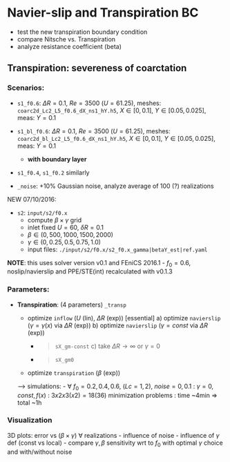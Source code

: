 # Navier-slip and Transpiration BC

- test the new transpiration boundary condition
- compare Nitsche vs. Transpiration
- analyze resistance coefficient (beta)

## Transpiration: severeness of coarctation

### Scenarios:
- `s1_f0.6`: $\Delta R = 0.1$, $Re = 3500$ ($U = 61.25$),
    meshes: `coarc2d_Lc2_L5_f0.6_dX_ns1_hY.h5`, $X\in[0,0.1]$, $Y\in[0.05,0.025]$, meas: $Y=0.1$
- `s1_bl_f0.6`: $\Delta R = 0.1$, $Re = 3500$ ($U = 61.25$),
    meshes: `coarc2d_bl_Lc2_L5_f0.6_dX_ns1_hY.h5`, $X\in[0,0.1]$, $Y\in[0.05,0.025]$, meas: $Y=0.1$
    - __with boundary layer__

- `s1_f0.4`, `s1_f0.2` similarly

<!-- - `s2_f0.6`: $\Delta R = 0.1$, $Re = 3500$ ($U = 61.25$) -->
<!--     mesh: `coarc2d_Lc1_L5_f0.6_d0.1_ns1_h0.05.h5` -->
<!--      ref: `coarc2d_bl_Lc1_L5_f0.6_d0_ns1_h0.025.h5` (boundary layer refinement) -->
<!--     meas: `coarc2d_Lc1_L5_f0.6_d0.1_ns1_h0.1.h5` -->
<!--     - **coarctation shorter & steeper** -->

- `_noise`: $+ 10$% Gaussian noise, analyze average of 100 (?) realizations

NEW 07/10/2016:
- `s2`: `input/s2/f0.x` 
    - compute $\beta \times \gamma$ grid
    - inlet fixed $U=60$, $\delta R=0.1$
    - $\beta \in (0, 500, 1000, 1500, 2000)$
    - $\gamma \in (0, 0.25, 0.5, 0.75, 1.0)$
    - input files: `./input/s2/f0.x/s2_f0.x_gamma|betaY_est|ref.yaml`

**NOTE**: this uses solver version v0.1 and FEniCS 2016.1
    - $f_0=0.6$, noslip/navierslip and PPE/STE(int) recalculated with v0.1.3


### Parameters:
<!-- - __Nitsche__:  (3 parameters, $\beta=200$ fixed)   `_no-pen` -->
<!--     +  optimize `inflow`  ($U$ (lin), $\Delta R$ (exp)) -->
<!--     a) optimize `navierslip`  ($\gamma=const$ via $\Delta R$ (exp)) -->
<!--     b) optimize `navierslip`  ($\gamma=\gamma(x)$ via $\Delta R$ (exp)) -->

- __Transpiration__:  (4 parameters)            `_transp`
    +  optimize `inflow`  ($U$ (lin), $\Delta R$ (exp))     [essential]
    a) optimize `navierslip`  ($\gamma=\gamma(x)$ via $\Delta R$ (exp))
    b) optimize `navierslip`  ($\gamma=const$ via $\Delta R$ (exp))
        - > `sX_gm-const`
    c) take $\Delta R \to \infty$ or $\gamma = 0$
        - > `sX_gm0`
    +  optimize `transpiration` ($\beta$ (exp))

    --> simulations:
        - $\forall$      $f_0=0.2, 0.4, 0.6$,   ($Lc=1, 2$),    $noise=0, 0.1$
:                $\gamma = 0, const, f(x)$
:                $3 x 2 x 3 (x2) = 18 (36)$    minimization problems
:                time ~4min =>   total ~1h    
            

### Visualization
3D plots:  error vs ($\beta \times \gamma$)   $\forall$ realizations
    - influence of noise 
    - influence of $\gamma$ def (const vs local)
    - compare $\gamma,\beta$ sensitivity wrt to $f_0$ with optimal $\gamma$ choice and with/without noise

